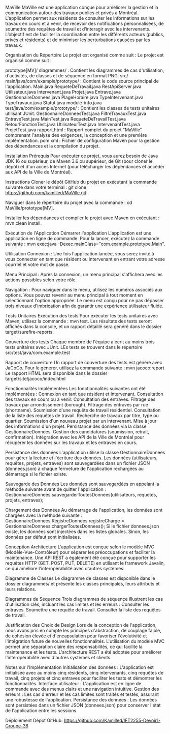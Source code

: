 MaVille
MaVille est une application conçue pour améliorer la gestion et la communication autour des travaux publics et privés à Montréal. L'application permet aux résidents de consulter les informations sur les travaux en cours et à venir, de recevoir des notifications personnalisées, de soumettre des requêtes de travail et d’interagir avec les intervenants. L’objectif est de faciliter la coordination entre les différents acteurs (publics, privés et résidents) et de minimiser les perturbations causées par les travaux.

Organisation du Répertoire
Le projet est organisé comme suit :
Le projet est organisé comme suit :

prototype[MV]/
diagrammes/ : Contient les diagrammes de cas d'utilisation, d'activités, de classes et de séquence en format PNG.
src/
main/java/com/example/prototype/ : Contient le code source principal de l'application.
Main.java
RequeteDeTravail.java
RestApiServer.java
Utilisateur.java
Intervenant.java
Projet.java
Entrave.java
GestionnaireDonnees.java
PlageHoraire.java
TypeIntervenant.java
TypeTravaux.java
Statut.java
module-info.java
test/java/com/example/prototype/ : Contient les classes de tests unitaires utilisant JUnit.
GestionnaireDonneesTest.java
FiltreTravauxTest.java
EntraveTest.java
MainTest.java
RequeteDeTravailTest.java
RetourFonctionTest.java
UtilisateurTest.java
IntervenantTest.java
ProjetTest.java
rapport.html : Rapport complet du projet "MaVille" comprenant l'analyse des exigences, la conception et une première implémentation.
pom.xml : Fichier de configuration Maven pour la gestion des dépendances et la compilation du projet.


Installation
Prérequis
Pour exécuter ce projet, vous aurez besoin de Java JDK 16 ou supérieur, de Maven 3.6 ou supérieur, de Git (pour cloner le dépôt) et d'un accès Internet (pour télécharger les dépendances et accéder aux API de la Ville de Montréal).

Instructions
Cloner le dépôt GitHub du projet en exécutant la commande suivante dans votre terminal : git clone https://github.com/kamilled/MaVille.git.

Naviguer dans le répertoire du projet avec la commande : cd MaVille/prototype[MV].

Installer les dépendances et compiler le projet avec Maven en exécutant : mvn clean install.

Exécution de l'Application
Démarrer l'application
L'application est une application en ligne de commande. Pour la lancer, exécutez la commande suivante : mvn exec:java -Dexec.mainClass="com.example.prototype.Main".

Utilisation
Connexion : Une fois l'application lancée, vous serez invité à vous connecter en tant que résident ou intervenant en entrant votre adresse courriel et votre mot de passe.

Menu Principal : Après la connexion, un menu principal s'affichera avec les actions possibles selon votre rôle.

Navigation : Pour naviguer dans le menu, utilisez les numéros associés aux options. Vous pouvez revenir au menu principal à tout moment en sélectionnant l'option appropriée. Le menu est conçu pour ne pas dépasser trois niveaux d'imbrication afin de garantir une expérience utilisateur fluide.

Tests Unitaires
Exécution des tests
Pour exécuter les tests unitaires avec Maven, utilisez la commande : mvn test. Les résultats des tests seront affichés dans la console, et un rapport détaillé sera généré dans le dossier target/surefire-reports.

Couverture des tests
Chaque membre de l'équipe a écrit au moins trois tests unitaires avec JUnit. LEs tests se trouvent dans le répertoire src/test/java/com.example.test

Rapport de couverture 
Un rapport de couverture des tests est généré avec JaCoCo. Pour le générer, utilisez la commande suivante :
mvn jacoco:report
Le rapport HTML sera disponible dans le dossier target/site/jacoco/index.html

Fonctionnalités Implémentées
Les fonctionnalités suivantes ont été implémentées :
Connexion en tant que résident et intervenant.
Consultation des travaux en cours ou à venir.
Consultation des entraves.
Filtrage des travaux par arrondissement (borough).
Filtrage des entraves par rue (shortname).
Soumission d'une requête de travail résidentiel.
Consultation de la liste des requêtes de travail.
Recherche de travaux par titre, type ou quartier.
Soumission d'un nouveau projet par un intervenant.
Mise à jour des informations d'un projet.
Persistance des données via la classe GestionnaireDonnees.
Gestion des candidatures (soumission, retrait, confirmation).
Intégration avec les API de la Ville de Montréal pour récupérer les données sur les travaux et les entraves en cours.

Persistance des données
L'application utilise la classe GestionnaireDonnees pour gérer la lecture et l'écriture des données. Les données (utilisateurs, requêtes, projets, entraves) sont sauvegardées dans un fichier JSON (donnees.json) à chaque fermeture de l'application rechargées au démarrage si le fichier existe.

Sauvegarde des Données
Les données sont sauvegardées en appelant la méthode suivante avant de quitter l'application :
GestionnaireDonnees.sauvegarderToutesDonnees(utilisateurs, requetes, projets, entraves);

Chargement des Données
Au démarrage de l'application, les données sont chargées avec la méthode suivante :
GestionnaireDonnees.RegistreDonnees registreCharge = GestionnaireDonnees.chargerToutesDonnees();
Si le fichier donnees.json existe, les données sont injectées dans les listes globales. Sinon, les données par défaut sont initialisées.


Conception
Architecture
L'application est conçue selon le modèle MVC (Modèle-Vue-Contrôleur) pour séparer les préoccupations et faciliter la maintenance. Une API REST a également été conçue pour supporter les requêtes HTTP (GET, POST, PUT, DELETE) en utilisant le framework Javalin, ce qui améliore l'interopérabilité avec d'autres systèmes.

Diagramme de Classes
Le diagramme de classes est disponible dans le dossier diagrammes/ et présente les classes principales, leurs attributs et leurs relations.

Diagrammes de Séquence
Trois diagrammes de séquence illustrent les cas d'utilisation clés, incluant les cas limites et les erreurs :
Consulter les entraves.
Soumettre une requête de travail.
Consulter la liste des requêtes de travail.

Justification des Choix de Design
Lors de la conception de l'application, nous avons pris en compte les principes d'abstraction, de couplage faible, de cohésion élevée et d'encapsulation pour favoriser l'évolutivité et l'intégration future de nouvelles fonctionnalités. L'utilisation du modèle MVC permet une séparation claire des responsabilités, ce qui facilite la maintenance et les tests. L'architecture REST a été adoptée pour améliorer l'interopérabilité avec d'autres systèmes et clients.

Notes sur l'Implémentation
Initialisation des données :
L'application est initialisée avec au moins cinq résidents, cinq intervenants, cinq requêtes de travail, cinq projets et cinq entraves pour faciliter les tests et démontrer les fonctionnalités.
Interface utilisateur :
L'application est en ligne de commande avec des menus clairs et une navigation intuitive.
Gestion des erreurs :
Les cas d'erreur et les cas limites sont traités et testés, assurant une robustesse de l'application.
Persistance des données :
Les données sont persistées dans un fichier JSON (donnees.json) pour conserver l'état de l'application entre les sessions.

Déploiement 
Dépot GitHub: https://github.com/Kamilled/IFT2255-Devoir1-Groupe-36
